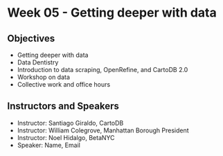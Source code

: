 # Week 05 - Getting deeper with data 

## Objectives  

* Getting deeper with data
* Data Dentistry
* Introduction to data scraping, OpenRefine, and CartoDB 2.0 
* Workshop on data
* Collective work and office hours


## Instructors and Speakers

* Instructor: Santiago Giraldo, CartoDB
* Instructor: William Colegrove, Manhattan Borough President
* Instructor: Noel Hidalgo, BetaNYC 
* Speaker: Name, Email
